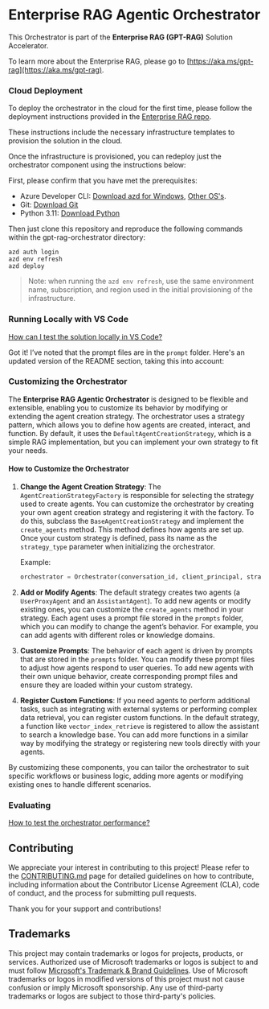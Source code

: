 # Enterprise RAG Agentic Orchestrator

This Orchestrator is part of the **Enterprise RAG (GPT-RAG)** Solution Accelerator.

To learn more about the Enterprise RAG, please go to [https://aka.ms/gpt-rag](https://aka.ms/gpt-rag).

### Cloud Deployment

To deploy the orchestrator in the cloud for the first time, please follow the deployment instructions provided in the [Enterprise RAG repo](https://github.com/Azure/GPT-RAG?tab=readme-ov-file#getting-started).  
   
These instructions include the necessary infrastructure templates to provision the solution in the cloud.  
   
Once the infrastructure is provisioned, you can redeploy just the orchestrator component using the instructions below:

First, please confirm that you have met the prerequisites:

 - Azure Developer CLI: [Download azd for Windows](https://azdrelease.azureedge.net/azd/standalone/release/1.5.0/azd-windows-amd64.msi), [Other OS's](https://learn.microsoft.com/en-us/azure/developer/azure-developer-cli/install-azd).
 - Git: [Download Git](https://git-scm.com/downloads)
 - Python 3.11: [Download Python](https://www.python.org/downloads/release/python-3118/)

Then just clone this repository and reproduce the following commands within the gpt-rag-orchestrator directory:  

```
azd auth login  
azd env refresh  
azd deploy  
```

> Note: when running the ```azd env refresh```, use the same environment name, subscription, and region used in the initial provisioning of the infrastructure.

### Running Locally with VS Code  
   
[How can I test the solution locally in VS Code?](docs/LOCAL_DEPLOYMENT.md)

Got it! I’ve noted that the prompt files are in the `prompt` folder. Here's an updated version of the README section, taking this into account:

### Customizing the Orchestrator

The **Enterprise RAG Agentic Orchestrator** is designed to be flexible and extensible, enabling you to customize its behavior by modifying or extending the agent creation strategy. The orchestrator uses a strategy pattern, which allows you to define how agents are created, interact, and function. By default, it uses the `DefaultAgentCreationStrategy`, which is a simple RAG implementation, but you can implement your own strategy to fit your needs.

#### How to Customize the Orchestrator

1. **Change the Agent Creation Strategy**:
   The `AgentCreationStrategyFactory` is responsible for selecting the strategy used to create agents. You can customize the orchestrator by creating your own agent creation strategy and registering it with the factory. To do this, subclass the `BaseAgentCreationStrategy` and implement the `create_agents` method. This method defines how agents are set up. Once your custom strategy is defined, pass its name as the `strategy_type` parameter when initializing the orchestrator.

   Example:
   ```python
   orchestrator = Orchestrator(conversation_id, client_principal, strategy_type='custom')
   ```

2. **Add or Modify Agents**:
   The default strategy creates two agents (a `UserProxyAgent` and an `AssistantAgent`). To add new agents or modify existing ones, you can customize the `create_agents` method in your strategy. Each agent uses a prompt file stored in the `prompts` folder, which you can modify to change the agent’s behavior. For example, you can add agents with different roles or knowledge domains.

3. **Customize Prompts**:
   The behavior of each agent is driven by prompts that are stored in the `prompts` folder. You can modify these prompt files to adjust how agents respond to user queries. To add new agents with their own unique behavior, create corresponding prompt files and ensure they are loaded within your custom strategy.

4. **Register Custom Functions**:
   If you need agents to perform additional tasks, such as integrating with external systems or performing complex data retrieval, you can register custom functions. In the default strategy, a function like `vector_index_retrieve` is registered to allow the assistant to search a knowledge base. You can add more functions in a similar way by modifying the strategy or registering new tools directly with your agents.

By customizing these components, you can tailor the orchestrator to suit specific workflows or business logic, adding more agents or modifying existing ones to handle different scenarios.

### Evaluating

[How to test the orchestrator performance?](docs/LOADTEST.md)

## Contributing

We appreciate your interest in contributing to this project! Please refer to the [CONTRIBUTING.md](https://github.com/Azure/GPT-RAG/blob/main/CONTRIBUTING.md) page for detailed guidelines on how to contribute, including information about the Contributor License Agreement (CLA), code of conduct, and the process for submitting pull requests.

Thank you for your support and contributions!

## Trademarks

This project may contain trademarks or logos for projects, products, or services. Authorized use of Microsoft
trademarks or logos is subject to and must follow
[Microsoft's Trademark & Brand Guidelines](https://www.microsoft.com/en-us/legal/intellectualproperty/trademarks/usage/general).
Use of Microsoft trademarks or logos in modified versions of this project must not cause confusion or imply Microsoft sponsorship.
Any use of third-party trademarks or logos are subject to those third-party's policies.

